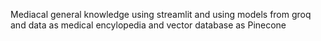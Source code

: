 Mediacal general knowledge using streamlit and using models from groq and data as medical encylopedia and vector database as Pinecone
